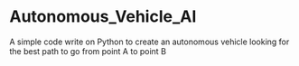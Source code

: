 # Autonomous_Vehicle_AI
A simple code write on Python to create an autonomous vehicle looking for the best path to go from point A to point B
